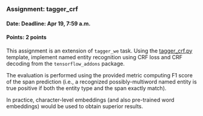 ### Assignment: tagger_crf
#### Date: Deadline: Apr 19, 7:59 a.m.
#### Points: 2 points

This assignment is an extension of `tagger_we` task. Using the
[tagger_crf.py](https://github.com/ufal/npfl114/tree/master/labs/08/tagger_crf.py)
template, implement named entity recognition using CRF loss and CRF decoding
from the `tensorflow_addons` package.

The evaluation is performed using the provided metric computing F1 score of the
span prediction (i.e., a recognized possibly-multiword named entity is true
positive if both the entity type and the span exactly match).

In practice, character-level embeddings (and also pre-trained word embeddings)
would be used to obtain superior results.

